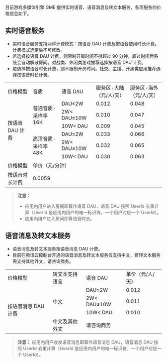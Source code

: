 目前游戏多媒体引擎 GME 提供实时语音、语音消息及转文本服务，各项服务的价格信息如下。

## 实时语音服务

- 实时语音服务支持两种计费模式：按语音 DAU 计费及按语音使用时长计费。计费模式选定后不可修改。
- 若选择按语音 DAU 计费，则限制开房时间不得超过 90 分钟，超过时间后系统会自动解散房间。对战类、休闲类游戏推荐选择按语音 DAU 计费。
- 若选择按语音时长计费，则不限制开房时间。社交、主播、开黑类应用推荐选择按语音时长计费。

<table>
   <tr>
      <td>价格模型</td>
      <td>音质</td>
      <td>语音 DAU</td>
      <td>服务区-大陆（元/人/天）</td>
      <td>服务区-海外（元/人/天）</td>
   </tr>
   <tr>
      <td  rowspan="6">按语音 DAU 计费</td>
      <td rowspan="3">普通音质-采样率16K</td>
      <td>DAU≤2W</td>
      <td>0.012 </td>
      <td>0.048 </td>
   </tr>
   <tr>
      <td>2W< DAU≤10W</td>
      <td>0.010 </td>
      <td>0.047 </td>
   </tr>
   <tr>
      <td>10W< DAU</td>
      <td>0.009 </td>
      <td>0.045 </td>
   </tr>
   <tr>
      <td rowspan="3">高清音质-采样率 48K</td>
      <td>DAU≤2W</td>
      <td>0.033 </td>
      <td>0.066 </td>
   </tr>
   <tr>
      <td>2W< DAU≤10W</td>
      <td>0.032 </td>
      <td>0.065 </td>
   </tr>
   <tr>
      <td>10W< DAU</td>
      <td>0.030 </td>
      <td>0.063 </td>
   </tr>
   <tr>
      <td>价格模型</td>
      <td colspan="4">单价（元/分钟）</td>
   </tr>
   <tr>
      <td>按语音时长计费</td>
      <td colspan="4">0.0059</td>
   </tr>
</table>



>**注意：**
>- 应用内用户进入房间即算作语音 DAU，语音 DAU 按照 UserId 去重计算（UserId 是应用内用户的唯一标识符，一个用户对应一个 UserId）。
>- 应用内用户进入房间即算语音时长。

## 语音消息及转文本服务
- 语音消息及转文本服务按语音消息 DAU 计费。
- 目前在腾讯云控制台开通的语音消息及转文本服务仅支持中文，若转文本服务需支持其他外文，请咨询商务。

<table>
   <tr>
      <td>价格模型</td>
      <td>转文本支持语言</td>
      <td>语音 DAU</td>
      <td>单价（元/人/天）</td>
   </tr>
   <tr>
      <td  rowspan="4">按语音消息 DAU 计费</td>
      <td  rowspan="3">中文</td>
      <td>DAU≤2W</td>
      <td>0.012 </td>
   </tr>
   <tr>
      <td>2W< DAU≤10W</td>
      <td>0.011 </td>
   </tr>
   <tr>
      <td>10W< DAU</td>
      <td>0.010 </td>
   </tr>
   <tr>
      <td>中文及其他外文</td>
      <td colspan="2">请咨询商务</td>
   </tr>
</table>



>**注意：**
>应用内用户收发语音消息即算作语音消息 DAU，语音消息 DAU 按照 UserId 去重计算（UserId 是应用内用户的唯一标识符，一个用户对应一个 UserId）。
